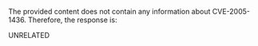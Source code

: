 The provided content does not contain any information about CVE-2005-1436. Therefore, the response is:

UNRELATED